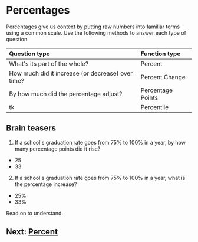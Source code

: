 # Percentages
Percentages give us context by putting raw numbers into familiar terms using a common scale. Use the following methods to answer each type of question.

|Question type|Function type|
|:--|:--|
|What's its part of the whole?|Percent|
|How much did it increase (or decrease) over time?|Percent Change|
|By how much did the percentage adjust?|Percentage Points|
|tk|Percentile|

## Brain teasers
1. If a school's graduation rate goes from 75% to 100% in a year, by how many percentage points did it rise?
- 25
- 33

2. If a school's graduation rate goes from 75% to 100% in a year, what is the percentage increase?
- 25%
- 33%

Read on to understand.

## Next: [Percent](01-percent.md)
